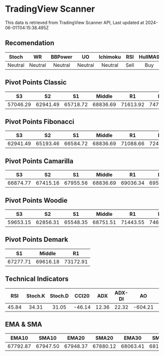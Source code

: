 # TradingView Scanner
This data is retrieved from TradingView Scanner API, Last updated at 2024-06-01T04:15:38.495Z

## Recomendation
| Stoch | WR | BBPower | UO | Ichimoku | RSI | HullMA9 |
| :---: | :---: | :---: | :---: | :---: | :---: | :---: |
| Neutral | Neutral | Neutral | Neutral | Neutral | Sell | Buy |

## Pivot Points Classic
| S3 | S2 | S1 | Middle | R1 | R2 | R3 |
| :---: | :---: | :---: | :---: | :---: | :---: | :---: |
| 57046.29 | 62941.49 | 65718.72 | 68836.69 | 71613.92 | 74731.89 | 80627.09 |

## Pivot Points Fibonacci
| S3 | S2 | S1 | Middle | R1 | R2 | R3 |
| :---: | :---: | :---: | :---: | :---: | :---: | :---: |
| 62941.49 | 65193.46 | 66584.72 | 68836.69 | 71088.66 | 72479.92 | 74731.89 |

## Pivot Points Camarilla
| S3 | S2 | S1 | Middle | R1 | R2 | R3 |
| :---: | :---: | :---: | :---: | :---: | :---: | :---: |
| 66874.77 | 67415.16 | 67955.56 | 68836.69 | 69036.34 | 69576.74 | 70117.13 |

## Pivot Points Woodie
| S3 | S2 | S1 | Middle | R1 | R2 | R3 |
| :---: | :---: | :---: | :---: | :---: | :---: | :---: |
| 59653.15 | 62856.31 | 65548.35 | 68751.51 | 71443.55 | 74646.71 | 77338.75 |

## Pivot Points Demark
| S1 | Middle | R1 |
| :---: | :---: | :---: |
| 67277.71 | 69616.18 | 73172.91 |

## Technical Indicators
| RSI | Stoch.K | Stoch.D | CCI20 | ADX | ADX-DI | AO | Mom | MACD | MACD | W.R | HullMA9 |
| :---: | :---: | :---: | :---: | :---: | :---: | :---: | :---: | :---: | :---: | :---: | :---: |
| 45.84 | 34.31 | 31.05 | -46.14 | 12.36 | 22.32 | -604.21 | -798.95 | -196.71 | -171.91 | -64.32 | 67415.66 |

## EMA & SMA
| EMA10 | SMA10 | EMA20 | SMA20 | EMA30 | SMA30 | EMA50 | SMA50 | EMA100 | SMA100 | EMA200 | SMA200 |
| :---: | :---: | :---: | :---: | :---: | :---: | :---: | :---: | :---: | :---: | :---: | :---: |
| 67792.87 | 67947.50 | 67948.37 | 67880.12 | 68063.41 | 68132.48 | 68088.13 | 68344.46 | 67448.35 | 68094.08 | 66365.33 | 64954.04 |